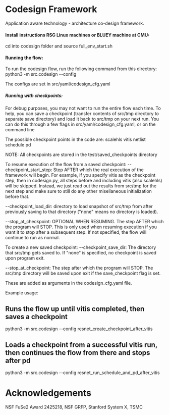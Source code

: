 # Codesign Framework

Application aware technology - architecture co-design framework.

#### Install instructions RSG Linux machines or BLUEY machine at CMU: 
cd into codesign folder and source full_env_start.sh

#### Running the flow: 
To run the codesign flow, run the following command from this directory: 
python3 -m src.codesign --config <desired config>

The configs are set in src/yaml/codesign_cfg.yaml

##### Running with checkpoints:
For debug purposes, you may not want to run the entire flow each time. To help, you can save a checkpoint (transfer contents of src/tmp directory to separate save directory) and load it back to src/tmp on your next run. You can do this through a few flags in src/yaml/codesign_cfg.yaml, or on the command line

The possible checkpoint points in the code are: 
scalehls
vitis
netlist
schedule
pd

NOTE: All checkpoints are stored in the test/saved_checkpoints directory

To resume execution of the flow from a saved checkpoint:
--checkpoint_start_step: Step AFTER which the real execution of the framework will begin. For example, if you specify vitis as the checkpoint step, then in codesign.py, all steps before and including vitis (also scalehls) will be skipped. Instead, we just read out the results from src/tmp for the next step and make sure to still do any other misellaneous initialization before that.

--checkpoint_load_dir: directory to load snapshot of src/tmp from after previously saving to that directory ("none" means no directory is loaded). 

--stop_at_checkpoint: OPTIONAL WHEN RESUMING. The step AFTER which the program will STOP. This is only used when resuming execution if you want it to stop after a subsequent step. If not specified, the   flow will continue to run as normal. 

To create a new saved checkpoint:
--checkpoint_save_dir: The directory that src/tmp gets saved to. If "none" is specified, no checkpoint is saved upon program exit.

--stop_at_checkpoint: The step after which the program will STOP. The src/tmp directory will be saved upon exit if the save_checkpoint flag is set.

These are added as arguments in the codesign_cfg.yaml file.

Example usage: 
## Runs the flow up until vitis completed, then saves a checkpoint
python3 -m src.codesign --config resnet_create_checkpoint_after_vitis

## Loads a checkpoint from a successful vitis run, then continues the flow from there and stops after pd
python3 -m src.codesign --config resnet_run_schedule_and_pd_after_vitis


# Acknowledgements
NSF FuSe2 Award 2425218, NSF GRFP, Stanford System X, TSMC
